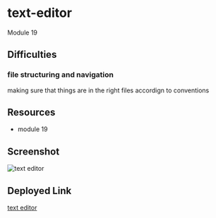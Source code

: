 # text-editor
Module 19

## Difficulties

### file structuring and navigation
making sure that things are in the right files accordign to conventions

## Resources

* module 19

## Screenshot

![text editor]()

## Deployed Link

[text editor](https://text-editor-468a.onrender.com)